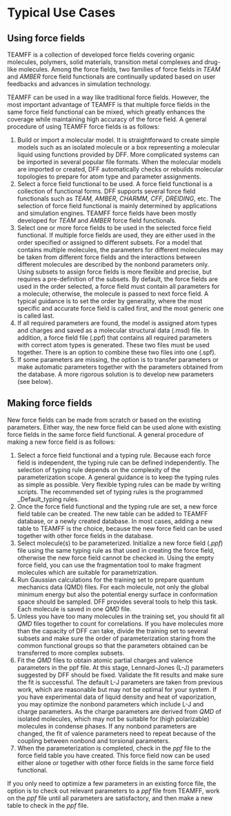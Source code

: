 # Typical Use Cases

## Using force fields

TEAMFF is a collection of developed force fields covering organic molecules, polymers, solid materials, transition metal complexes and drug-like molecules. Among the force fields, two families of force fields in _TEAM_ and _AMBER_ force field functionals are continually updated based on user feedbacks and advances in simulation technology.

TEAMFF can be used in a way like traditional force fields. However, the most important advantage of TEAMFF is that multiple force fields in the same force field functional can be mixed, which greatly enhances the coverage while maintaining high accuracy of the force field. A general procedure of using TEAMFF force fields is as follows:

1. Build or import a molecular model. It is straightforward to create simple models such as an isolated molecule or a box representing a molecular liquid using functions provided by DFF. More complicated systems can be imported in several popular file formats. When the molecular models are imported or created, DFF automatically checks or rebuilds molecular topologies to prepare for atom type and parameter assignments.
2. Select a force field functional to be used. A force field functional is a collection of functional forms. DFF supports several force field functionals such as _TEAM, AMBER, CHARMM, CFF, DREIDING_, etc. The selection of force field functional is mainly determined by applications and simulation engines. TEAMFF force fields have been mostly developed for _TEAM_ and _AMBER_ force field functionals.
3. Select one or more force fields to be used in the selected force field functional. If multiple force fields are used, they are either used in the order specified or assigned to different subsets. For a model that contains multiple molecules, the parameters for different molecules may be taken from different force fields and the interactions between different molecules are described by the nonbond parameters only. Using subsets to assign force fields is more flexible and precise, but requires a pre-definition of the subsets. By default, the force fields are used in the order selected, a force field must contain all parameters for a molecule; otherwise, the molecule is passed to next force field. A typical guidance is to set the order by generality, where the most specific and accurate force field is called first, and the most generic one is called last.
4. If all required parameters are found, the model is assigned atom types and charges and saved as a molecular structural data (.msd) file. In addition, a force field file (.ppf) that contains all required parameters with correct atom types is generated. These two files must be used together. There is an option to combine these two files into one (.spf).
5. If some parameters are missing, the option is to transfer parameters or make automatic parameters together with the parameters obtained from the database. A more rigorous solution is to develop new parameters (see below).

## Making force fields

New force fields can be made from scratch or based on the existing parameters. Either way, the new force field can be used alone with existing force fields in the same force field functional. A general procedure of making a new force field is as follows:

1. Select a force field functional and a typing rule. Because each force field is independent, the typing rule can be defined independently. The selection of typing rule depends on the complexity of the parameterization scope. A general guidance is to keep the typing rules as simple as possible. Very flexible typing rules can be made by writing scripts. The recommended set of typing rules is the programmed \_Default_typing rules.
2. Once the force field functional and the typing rule are set, a new force field table can be created. The new table can be added to TEAMFF database, or a newly created database. In most cases, adding a new table to TEAMFF is the choice, because the new force field can be used together with other force fields in the database.
3. Select molecule(s) to be parameterized. Initialize a new force field (._ppf_) file using the same typing rule as that used in creating the force field, otherwise the new force field cannot be checked in. Using the empty force field, you can use the fragmentation tool to make fragment molecules which are suitable for parametrization.
4. Run Gaussian calculations for the training set to prepare quantum mechanics data (QMD) files. For each molecule, not only the global minimum energy but also the potential energy surface in conformation space should be sampled. DFF provides several tools to help this task. Each molecule is saved in one _QMD_ file.
5. Unless you have too many molecules in the training set, you should fit all _QMD_ files together to count for correlations. If you have molecules more than the capacity of DFF can take, divide the training set to several subsets and make sure the order of parameterization staring from the common functional groups so that the parameters obtained can be transferred to more complex subsets.
6. Fit the _QMD_ files to obtain atomic partial charges and valence parameters in the ppf file. At this stage, Lennard-Jones (L-J) parameters suggested by DFF should be fixed. Validate the fit results and make sure the fit is successful. The default L-J parameters are taken from previous work, which are reasonable but may not be optimal for your system. If you have experimental data of liquid density and heat of vaporization, you may optimize the nonbond parameters which include L-J and charge parameters. As the charge parameters are derived from _QMD_ of isolated molecules, which may not be suitable for (high polarizable) molecules in condense phases. If any nonbond parameters are changed, the fit of valence parameters need to repeat because of the coupling between nonbond and torsional parameters.
7. When the parameterization is completed, check in the _ppf_ file to the force field table you have created. This force field now can be used either alone or together with other force fields in the same force field functional.

If you only need to optimize a few parameters in an existing force file, the option is to check out relevant parameters to a _ppf_ file from TEAMFF, work on the _ppf_ file until all parameters are satisfactory, and then make a new table to check in the _ppf_ file.
